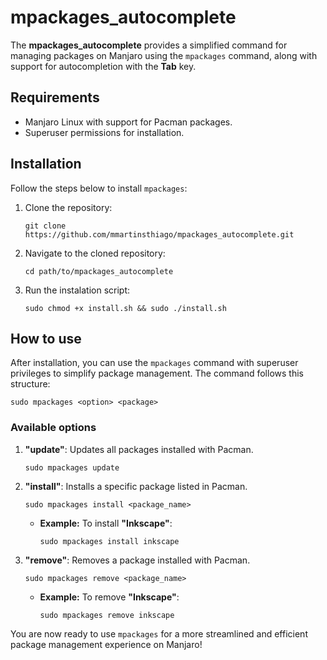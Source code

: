# mpackages_autocomplete

The **mpackages_autocomplete** provides a simplified command for managing packages on Manjaro using the `mpackages` command, along with support for autocompletion with the **Tab** key.

## Requirements

- Manjaro Linux with support for Pacman packages.
- Superuser permissions for installation.

## Installation

Follow the steps below to install `mpackages`:

1. Clone the repository:
   ```
   git clone https://github.com/mmartinsthiago/mpackages_autocomplete.git
   ```
2. Navigate to the cloned repository:
    ```
    cd path/to/mpackages_autocomplete
    ```
3. Run the instalation script:
    ```
    sudo chmod +x install.sh && sudo ./install.sh
    ```

## How to use
After installation, you can use the `mpackages` command with superuser privileges to simplify package management. The command follows this structure:
```
sudo mpackages <option> <package>
```
### Available options
1. **"update"**: Updates all packages installed with Pacman.
    ```
    sudo mpackages update
    ```
2. **"install"**: Installs a specific package listed in Pacman.
    ```
    sudo mpackages install <package_name>
    ```
    - **Example:** To install **"Inkscape"**:
        ```
        sudo mpackages install inkscape
        ```
3. **"remove"**: Removes a package installed with Pacman.
    ```
    sudo mpackages remove <package_name>
    ```
    - **Example:** To remove **"Inkscape"**:
        ```
        sudo mpackages remove inkscape
        ```

You are now ready to use `mpackages` for a more streamlined and efficient package management experience on Manjaro!
